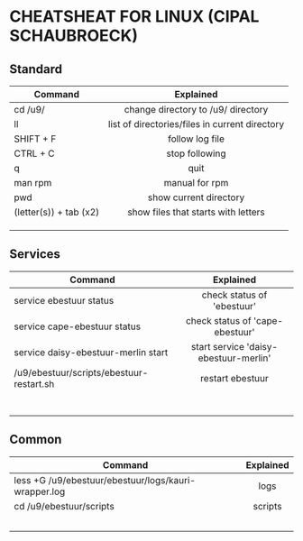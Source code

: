 # CHEATSHEAT FOR LINUX (CIPAL SCHAUBROECK)

## Standard

| Command        | Explained           
| ------------- |:-------------:
| cd /u9/             | change directory to /u9/ directory
| ll  | list of directories/files in current directory  
|SHIFT + F|follow log file
|CTRL + C|stop following
|q|quit
|man rpm|manual for rpm
|pwd|show current directory
|(letter(s)) + tab (x2)|show files that starts with letters
||
||
||



## Services
| Command        | Explained           
| ------------- |:-------------:
|service ebestuur status| check status of 'ebestuur' 
|service cape-ebestuur status|check status of 'cape-ebestuur'
|service daisy-ebestuur-merlin start| start service 'daisy-ebestuur-merlin'
|/u9/ebestuur/scripts/ebestuur-restart.sh|restart ebestuur
||
||
||
||
||
||
||

## Common
| Command        | Explained           
| ------------- |:-------------:
|less +G /u9/ebestuur/ebestuur/logs/kauri-wrapper.log|logs
|cd /u9/ebestuur/scripts|scripts
||
||
||
||
||